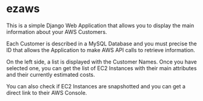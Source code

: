 # ezaws

This is a simple Django Web Application that allows you to display
the main information about your AWS Customers.

Each Customer is described in a MySQL Database and you must precise
the ID that allows the Application to make AWS API calls to retrieve information.

On the left side, a list is displayed with the Customer Names. Once you have
selected one, you can get the list of EC2 Instances with their main attributes
and their currently estimated costs.

You can also check if EC2 Instances are snapshotted and you can get a direct link
to their AWS Console.


